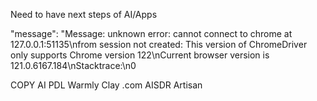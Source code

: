 Need to have next steps of AI/Apps

"message": "Message: unknown error: cannot connect to chrome at 127.0.0.1:51135\nfrom session not created: This version of ChromeDriver only supports Chrome version 122\nCurrent browser version is 121.0.6167.184\nStacktrace:\n0 



COPY AI
PDL
Warmly
Clay .com
AISDR
Artisan



